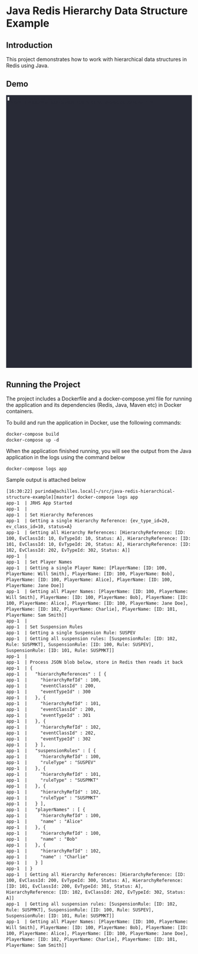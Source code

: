 # Java Redis Hierarchy Data Structure Example

## Introduction

This project demonstrates how to work with hierarchical data structures in Redis using Java.


## Demo

![](./docs/demo.gif)


## Running the Project

The project includes a Dockerfile and a docker-compose.yml file for running the application and its dependencies (Redis, Java, Maven etc) in Docker containers.

To build and run the application in Docker, use the following commands:

    docker-compose build
    docker-compose up -d

When the application finished running, you will see the output from the Java application in the logs using the command below

    docker-compose logs app

Sample output is attached below

    [16:30:22] purinda@achilles.local[~/src/java-redis-hierarchical-structure-example][master] docker-compose logs app
    app-1  | JRHS App Started
    app-1  |
    app-1  | Set Hierarchy References
    app-1  | Getting a single Hierarchy Reference: {ev_type_id=20, ev_class_id=10, status=A}
    app-1  | Getting all Hierarchy References: [HierarchyReference: [ID: 100, EvClassId: 10, EvTypeId: 10, Status: A], HierarchyReference: [ID: 101, EvClassId: 10, EvTypeId: 20, Status: A], HierarchyReference: [ID: 102, EvClassId: 202, EvTypeId: 302, Status: A]]
    app-1  |
    app-1  | Set Player Names
    app-1  | Getting a single Player Name: [PlayerName: [ID: 100, PlayerName: Will Smith], PlayerName: [ID: 100, PlayerName: Bob], PlayerName: [ID: 100, PlayerName: Alice], PlayerName: [ID: 100, PlayerName: Jane Doe]]
    app-1  | Getting all Player Names: [PlayerName: [ID: 100, PlayerName: Will Smith], PlayerName: [ID: 100, PlayerName: Bob], PlayerName: [ID: 100, PlayerName: Alice], PlayerName: [ID: 100, PlayerName: Jane Doe], PlayerName: [ID: 102, PlayerName: Charlie], PlayerName: [ID: 101, PlayerName: Sam Smith]]
    app-1  |
    app-1  | Set Suspension Rules
    app-1  | Getting a single Suspension Rule: SUSPEV
    app-1  | Getting all suspension rules: [SuspensionRule: [ID: 102, Rule: SUSPMKT], SuspensionRule: [ID: 100, Rule: SUSPEV], SuspensionRule: [ID: 101, Rule: SUSPMKT]]
    app-1  |
    app-1  | Process JSON blob below, store in Redis then reads it back
    app-1  | {
    app-1  |   "hierarchyReferences" : [ {
    app-1  |     "hierarchyRefId" : 100,
    app-1  |     "eventClassId" : 200,
    app-1  |     "eventTypeId" : 300
    app-1  |   }, {
    app-1  |     "hierarchyRefId" : 101,
    app-1  |     "eventClassId" : 200,
    app-1  |     "eventTypeId" : 301
    app-1  |   }, {
    app-1  |     "hierarchyRefId" : 102,
    app-1  |     "eventClassId" : 202,
    app-1  |     "eventTypeId" : 302
    app-1  |   } ],
    app-1  |   "suspensionRules" : [ {
    app-1  |     "hierarchyRefId" : 100,
    app-1  |     "ruleType" : "SUSPEV"
    app-1  |   }, {
    app-1  |     "hierarchyRefId" : 101,
    app-1  |     "ruleType" : "SUSPMKT"
    app-1  |   }, {
    app-1  |     "hierarchyRefId" : 102,
    app-1  |     "ruleType" : "SUSPMKT"
    app-1  |   } ],
    app-1  |   "playerNames" : [ {
    app-1  |     "hierarchyRefId" : 100,
    app-1  |     "name" : "Alice"
    app-1  |   }, {
    app-1  |     "hierarchyRefId" : 100,
    app-1  |     "name" : "Bob"
    app-1  |   }, {
    app-1  |     "hierarchyRefId" : 102,
    app-1  |     "name" : "Charlie"
    app-1  |   } ]
    app-1  | }
    app-1  | Getting all Hierarchy References: [HierarchyReference: [ID: 100, EvClassId: 200, EvTypeId: 300, Status: A], HierarchyReference: [ID: 101, EvClassId: 200, EvTypeId: 301, Status: A], HierarchyReference: [ID: 102, EvClassId: 202, EvTypeId: 302, Status: A]]
    app-1  | Getting all suspension rules: [SuspensionRule: [ID: 102, Rule: SUSPMKT], SuspensionRule: [ID: 100, Rule: SUSPEV], SuspensionRule: [ID: 101, Rule: SUSPMKT]]
    app-1  | Getting all Player Names: [PlayerName: [ID: 100, PlayerName: Will Smith], PlayerName: [ID: 100, PlayerName: Bob], PlayerName: [ID: 100, PlayerName: Alice], PlayerName: [ID: 100, PlayerName: Jane Doe], PlayerName: [ID: 102, PlayerName: Charlie], PlayerName: [ID: 101, PlayerName: Sam Smith]]

